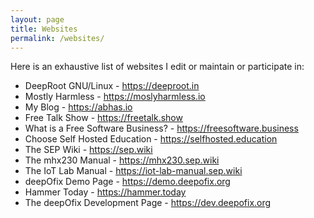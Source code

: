 ```yaml
---
layout: page
title: Websites
permalink: /websites/
---
```


Here is an exhaustive list of websites I edit or maintain or participate in:

  * DeepRoot GNU/Linux - <https://deeproot.in>
  * Mostly Harmless - <https://moslyharmless.io>
  * My Blog - <https://abhas.io>
  * Free Talk Show - <https://freetalk.show>
  * What is a Free Software Business? - <https://freesoftware.business>
  * Choose Self Hosted Education - <https://selfhosted.education>
  * The SEP Wiki - <https://sep.wiki>
  * The mhx230 Manual - <https://mhx230.sep.wiki>
  * The IoT Lab Manual - <https://iot-lab-manual.sep.wiki>
  * deepOfix Demo Page - <https://demo.deepofix.org>
  * Hammer Today - <https://hammer.today>
  * The deepOfix Development Page - <https://dev.deepofix.org>

